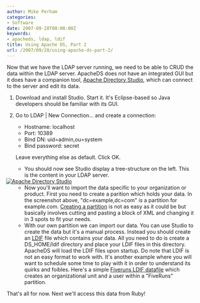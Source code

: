 ```yaml
---
author: Mike Perham
categories:
- Software
date: 2007-09-28T00:00:00Z
keywords:
- apacheds, ldap, ldif
title: Using Apache DS, Part 2
url: /2007/09/28/using-apache-ds-part-2/
---
```


Now that we have the LDAP server running, we need to be able to CRUD the data within the LDAP server. ApacheDS does not have an integrated GUI but it does have a companion tool, [Apache Directory Studio][1], which can connect to the server and edit its data.

1.  Download and install Studio. Start it. It's Eclipse-based so Java developers should be familiar with its GUI.
2.  Go to LDAP | New Connection... and create a connection: 
    *   Hostname: localhost
    *   Port: 10389
    *   Bind DN: uid=admin,ou=system
    *   Bind password: secret
    
    Leave everything else as default. Click OK.</li> 
    *   You should now see Studio display a tree-structure on the left. This is the content in your LDAP server.  
        [<img src="http://www.mikeperham.com/wp-content/uploads/2007/09/adstudio.png" style="margin-left: -50px" alt="Apache Directory Studio" />][2]
    *   Now you'll want to import the data specific to your organization or product. First you need to create a parition which holds your data. In the screenshot above, "dc=example,dc=com" is a partition for example.com. [Creating a partition][3] is not as easy as it could be but basically involves cutting and pasting a block of XML and changing it in 3 spots to fit your needs.
    *   With our own partition we can import our data. You can use Studio to create the data but it's a manual process. Instead you should create an [LDIF][4] file which contains your data. All you need to do is create a DS_HOME/ldif directory and place your LDIF files in this directory. ApacheDS will load the LDIF files upon startup. Do note that LDIF is not an easy format to work with. It's another example where you will want to schedule some time to play with it in order to understand its quirks and foibles. Here's a simple [Fiveruns LDIF datafile][5] which creates an organizational unit and a user within a "FiveRuns" partition.</ol> 
    That's all for now. Next we'll access this data from Ruby!

 [1]: http://directory.apache.org/studio/
 [2]: http://www.mikeperham.com/wp-content/uploads/2007/09/adstudio.png "Apache Directory Studio"
 [3]: http://directory.apache.org/apacheds/1.0/14-basic-configuration-tasks.html#1.4.Basicconfigurationtasks-Addingyourownpartitionresp.suffix
 [4]: http://en.wikipedia.org/wiki/LDAP_Data_Interchange_Format
 [5]: http://www.mikeperham.com/wp-content/uploads/2007/09/fiverunsldif "Fiveruns LDIF data"

